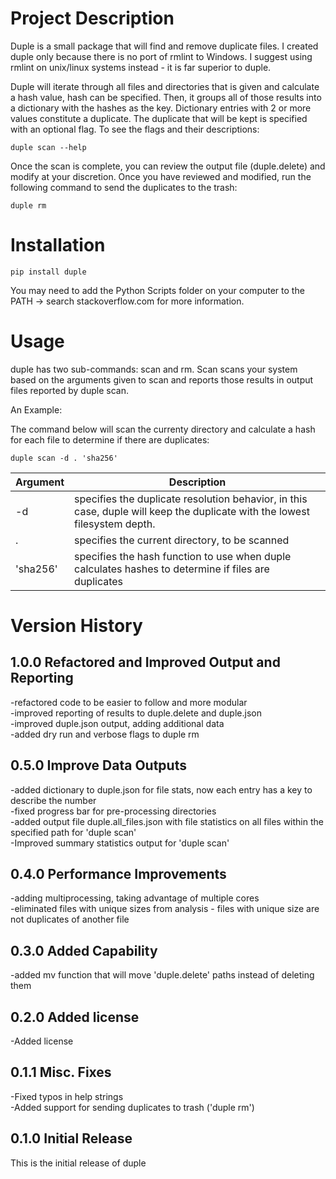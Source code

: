 # Project Description

Duple is a small package that will find and remove duplicate files.  I created duple only because there is no port of rmlint to Windows.  I suggest using rmlint on unix/linux systems instead - it is far superior to duple.

Duple will iterate through all files and directories that is given and calculate a hash value, hash can be specified.  Then, it groups all of those results into a dictionary with the hashes as the key.  Dictionary entries with 2 or more values constitute a duplicate.  The duplicate that will be kept is specified with an optional flag.  To see the flags and their descriptions:

    duple scan --help

Once the scan is complete, you can review the output file (duple.delete) and modify at your discretion.  Once you have reviewed and modified, run the following command to send the duplicates to the trash:

    duple rm

# Installation

    pip install duple

You may need to add the Python Scripts folder on your computer to the PATH -> search stackoverflow.com for more information.

# Usage

duple has two sub-commands: scan and rm.  Scan scans your system based on the arguments given to scan and reports those results in output files reported by duple scan.

An Example:

The command below will scan the currenty directory and calculate a hash for each file to determine if there are duplicates:

    duple scan -d . 'sha256'

|Argument|Description|
|--------|-----------|
|-d|specifies the duplicate resolution behavior, in this case, duple will keep the duplicate with the lowest filesystem depth.|
|.|specifies the current directory, to be scanned|
|'sha256'|specifies the hash function to use when duple calculates hashes to determine if files are duplicates|

# Version History
## 1.0.0 Refactored and Improved Output and Reporting
-refactored code to be easier to follow and more modular<br>
-improved reporting of results to duple.delete and duple.json<br>
-improved duple.json output, adding additional data<br>
-added dry run and verbose flags to duple rm

## 0.5.0 Improve Data Outputs
-added dictionary to duple.json for file stats, now each entry has a key to describe the number<br>
-fixed progress bar for pre-processing directories<br>
-added output file duple.all_files.json with file statistics on all files within the specified path for 'duple scan'<br>
-Improved summary statistics output for 'duple scan'

## 0.4.0 Performance Improvements
-adding multiprocessing, taking advantage of multiple cores<br>
-eliminated files with unique sizes from analysis - files with unique size are not duplicates of another file

## 0.3.0 Added Capability
-added mv function that will move 'duple.delete' paths instead of deleting them

## 0.2.0 Added license
-Added license

## 0.1.1 Misc. Fixes
-Fixed typos in help strings<br>
-Added support for sending duplicates to trash ('duple rm')

## 0.1.0 Initial Release
This is the initial release of duple